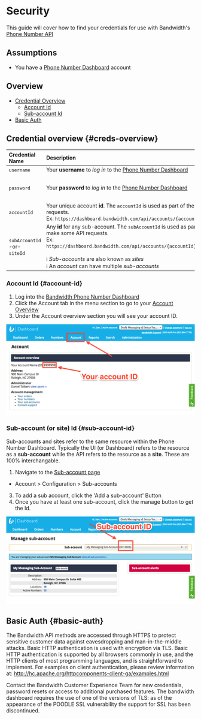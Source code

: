# Security

This guide will cover how to find your credentials for use with  Bandwidth's [Phone Number API](https://dashboard.bandwidth.com)

## Assumptions

* You have a [Phone Number Dashboard](https://dashboard.bandwidth.com) account

## Overview

* [Credential Overview](#creds-overview)
  * [Account Id](#account-id)
  * [Sub-account Id](#sub-account-id)
* [Basic Auth](#basic-auth)

## Credential overview {#creds-overview}

| Credential Name                        | Description                                                                                                                                                                                                                                                                                             | Example                        |
|:---------------------------------------|:--------------------------------------------------------------------------------------------------------------------------------------------------------------------------------------------------------------------------------------------------------------------------------------------------------|:-------------------------------|
| `username`                             | Your **username** to *log in* to the [Phone Number Dashboard](https://dashboard.bandwidth.com)                                                                                                                                                                                                          | `jdoe`                         |
| `password`                             | Your **password** to *log in* to the [Phone Number Dashboard](https://dashboard.bandwidth.com)                                                                                                                                                                                                          | `correct-horse-battery-staple` |
| `accountId`                            | Your unique account **id**.  The `accountId` is used as part of the url to make API requests. <br> Ex: `https://dashboard.bandwidth.com/api/accounts/{accountId}/`                                                                                                                                      | `920012`                       |
| `subAccountId` <br> -or- <br> `siteId` | Any **id** for any sub-account.  The `subAccountId` is used as part of the url to make some API requests. <br> Ex: `https://dashboard.bandwidth.com/api/accounts/{accountId}/sites/{sideId}` <br><br> ℹ️ *Sub-accounts* are also known as *sites* <br> ℹ️ An *account* can have multiple *sub-accounts* | `13606`                        |

### Account Id {#account-id}

1. Log into the [Bandwidth Phone Number Dashboard](https://dashboard.bandwidth.com)
2. Click the Account tab in the menu section to go to your [Account Overview](https://dashboard.bandwidth.com/portal/report/#account:)
3. Under the Account overview section you will see your account ID.

![account_id](../images/account_id.png)

### Sub-account (or site) Id {#sub-account-id}

Sub-accounts and sites refer to the same resource within the Phone Number Dashboard.  Typically the UI (or Dashboard) refers to the resource as a **sub-account** while the API refers to the resource as a **site**.  These are 100% interchangable.

1. Navigate to the [Sub-account page](https://dashboard.bandwidth.com/portal/report/#subaccounts:)
  * Account > Configuration > Sub-accounts
3. To add a sub account, click the 'Add a sub-account' Button
4. Once you have at least one sub-account, click the manage button to get the Id.

![sub-account_id](../images/subaccount_id.png)

## Basic Auth {#basic-auth}

The Bandwidth API methods are accessed through HTTPS to protect sensitive customer data against eavesdropping and man-in-the-middle attacks. Basic HTTP authentication is used with encryption via TLS. Basic HTTP authentication is supported by all browsers commonly in use, and the HTTP clients of most programming languages, and is straightforward to implement.
For examples on client authentication, please review information at: http://hc.apache.org/httpcomponents-client-ga/examples.html

Contact the Bandwidth Customer Experience Team for new credentials, password resets or access to additional purchased features.
The bandwidth dashboard requires the use of one of the versions of TLS: as of the appearance of the POODLE SSL vulnerability the support for SSL has been discontinued.

